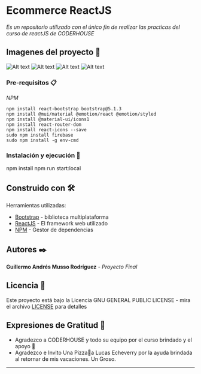 # Ecommerce ReactJS

_Es un repositorio utilizado con el único fin de realizar las practicas del curso de reactJS de CODERHOUSE_

## Imagenes del proyecto 🚀
![Alt text](https://github.com/gmussocoder/ReactJS/blob/Proyecto-Final/Desaf%C3%ADo%201/images_proyecto/Imagen1.png "")
![Alt text](https://github.com/gmussocoder/ReactJS/blob/Proyecto-Final/Desaf%C3%ADo%201/images_proyecto/imagen2.png "")
![Alt text](https://github.com/gmussocoder/ReactJS/blob/Proyecto-Final/Desaf%C3%ADo%201/images_proyecto/imagen3.png "")
![Alt text](https://github.com/gmussocoder/ReactJS/blob/Proyecto-Final/Desaf%C3%ADo%201/images_proyecto/gmusso.gif "")

### Pre-requisitos 📋

_NPM_

```
npm install react-bootstrap bootstrap@5.1.3
npm install @mui/material @emotion/react @emotion/styled
npm install @material-ui/icons1
npm install react-router-dom
npm install react-icons --save
sudo npm install firebase
sudo npm install -g env-cmd
```

### Instalación y ejecución 🔧

npm install
npm run start:local

## Construido con 🛠️

Herramientas utilizadas:

* [Bootstrap](https://react-bootstrap.github.io/) - biblioteca multiplataforma
* [ReactJS](https://es.reactjs.org/) - El framework web utilizado
* [NPM](https://www.npmjs.com/) - Gestor de dependencias


## Autores ✒️

**Guillermo Andrés Musso Rodríguez** - *Proyecto Final*

## Licencia 📄

Este proyecto está bajo la Licencia GNU GENERAL PUBLIC LICENSE - mira el archivo [LICENSE](LICENSE) para detalles

## Expresiones de Gratitud 🎁

* Agradezco a CODERHOUSE y todo su equipo por el curso brindado y el apoyo 📢
* Agradezco e Invito Una Pizza🍕a Lucas Echeverry por la ayuda brindada al retornar de mis vacaciones. Un Groso. 
---

